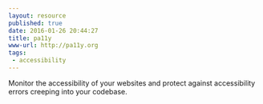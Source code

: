 ```yaml
---
layout: resource
published: true
date: 2016-01-26 20:44:27
title: pa11y
www-url: http://pa11y.org
tags:
 - accessibility
---
```


Monitor the accessibility of your websites and protect against accessibility errors creeping into your codebase.
